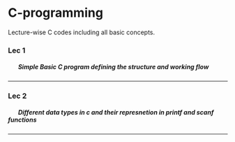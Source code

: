 # C-programming
Lecture-wise C codes including all basic concepts.
### Lec 1
##### &nbsp;&nbsp;&nbsp;&nbsp;&nbsp;&nbsp; Simple Basic C program defining the structure and working flow
---
### Lec 2
##### &nbsp;&nbsp;&nbsp;&nbsp;&nbsp;&nbsp; Different data types in c and their represnetion in printf and scanf functions
---
